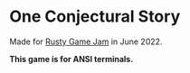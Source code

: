 # One Conjectural Story

Made for [Rusty Game Jam](https://itch.io/jam/rusty-jam-2) in June 2022.

**This game is for ANSI terminals.**